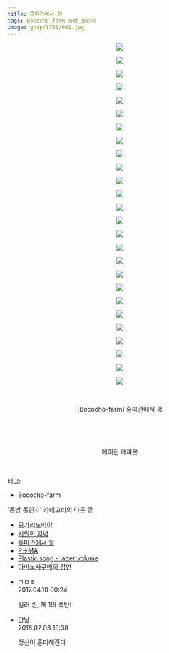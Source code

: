 ```yaml
---
title: 홍마관에서 펑
tags: Bococho-farm 동방_동인지
image: ghap/1703/001.jpg
---
```

<div class="article">
<p style="text-align: center; clear: none; float: none;"><img src="{{ site.nasurl }}/ghap/1703/001.jpg"/></p>
<p style="text-align: center; clear: none; float: none;"><img src="{{ site.nasurl }}/ghap/1703/002.jpg"/></p>
<p style="text-align: center; clear: none; float: none;"><img src="{{ site.nasurl }}/ghap/1703/003.jpg"/></p>
<p style="text-align: center; clear: none; float: none;"><img src="{{ site.nasurl }}/ghap/1703/004.jpg"/></p>
<p style="text-align: center; clear: none; float: none;"><img src="{{ site.nasurl }}/ghap/1703/005.jpg"/></p>
<p style="text-align: center; clear: none; float: none;"><img src="{{ site.nasurl }}/ghap/1703/006.jpg"/></p>
<p style="text-align: center; clear: none; float: none;"><img src="{{ site.nasurl }}/ghap/1703/007.jpg"/></p>
<p style="text-align: center; clear: none; float: none;"><img src="{{ site.nasurl }}/ghap/1703/008.jpg"/></p>
<p style="text-align: center; clear: none; float: none;"><img src="{{ site.nasurl }}/ghap/1703/009.jpg"/></p>
<p style="text-align: center; clear: none; float: none;"><img src="{{ site.nasurl }}/ghap/1703/010.jpg"/></p>
<p style="text-align: center; clear: none; float: none;"><img src="{{ site.nasurl }}/ghap/1703/011.jpg"/></p>
<p style="text-align: center; clear: none; float: none;"><img src="{{ site.nasurl }}/ghap/1703/012.jpg"/></p>
<p style="text-align: center; clear: none; float: none;"><img src="{{ site.nasurl }}/ghap/1703/013.jpg"/></p>
<p style="text-align: center; clear: none; float: none;"><img src="{{ site.nasurl }}/ghap/1703/014.jpg"/></p>
<p style="text-align: center; clear: none; float: none;"><img src="{{ site.nasurl }}/ghap/1703/015.jpg"/></p>
<p style="text-align: center; clear: none; float: none;"><img src="{{ site.nasurl }}/ghap/1703/016.jpg"/></p>
<p style="text-align: center; clear: none; float: none;"><img src="{{ site.nasurl }}/ghap/1703/017.jpg"/></p>
<p style="text-align: center; clear: none; float: none;"><img src="{{ site.nasurl }}/ghap/1703/018.jpg"/></p>
<p style="text-align: center; clear: none; float: none;"><img src="{{ site.nasurl }}/ghap/1703/019.jpg"/></p>
<p style="text-align: center; clear: none; float: none;"><img src="{{ site.nasurl }}/ghap/1703/020.jpg"/></p>
<p style="text-align: center; clear: none; float: none;"><img src="{{ site.nasurl }}/ghap/1703/021.jpg"/></p>
<p style="text-align: center; clear: none; float: none;"><img src="{{ site.nasurl }}/ghap/1703/022.jpg"/></p>
<p style="text-align: center; clear: none; float: none;"><img src="{{ site.nasurl }}/ghap/1703/023.jpg"/></p>
<p style="text-align: center; clear: none; float: none;"><img src="{{ site.nasurl }}/ghap/1703/024.jpg"/></p>
<p style="text-align: center; clear: none; float: none;"><img src="{{ site.nasurl }}/ghap/1703/025.jpg"/></p>
<p style="text-align: center; clear: none; float: none;"><img src="{{ site.nasurl }}/ghap/1703/026.jpg"/></p>
<p style="text-align: center; clear: none; float: none;"><br/></p>
<p style="text-align: center; clear: none; float: none;">[Bococho-farm] 홍마관에서 펑</p>
<p style="text-align: center; clear: none; float: none;"><br/></p>
<p style="text-align: center; clear: none; float: none;"><br/></p>
<p style="text-align: center; clear: none; float: none;">메이린 애껴욧</p>
<p><br/></p>
</div><div class="tagTrail">
<p>태그: </p>
<ul>
<li>Bococho-farm</li>
</ul>
</div><div class="another">
<p>'동방 동인지' 카테고리의 다른 글</p>
<ul>
<li><a href="/2016-08-19-ghap_1705">모가리노미야</a></li>
<li><a href="/2016-08-19-ghap_1704">시원한 저녁</a></li>
<li><a href="/2016-08-19-ghap_1703">홍마관에서 펑</a></li>
<li><a href="/2016-08-19-ghap_1701">P→MA</a></li>
<li><a href="/2016-08-19-ghap_1700">Plastic song - latter volume</a></li>
<li><a href="/2016-08-19-ghap_1699">아마노사구메의 감언</a></li>
</ul>
</div><div class="cb_module cb_fluid">
<div class="cb_wrt cb_profile">
<div class="comment">
<ul>
<li class="cb_thumb_off" id="comment14961743">
<div class="cb_comment_area">
<div class="cb_info_area">
<div class="cb_section">
<span class="cb_nick_name">ㄱㅁㅎ</span>
</div>
<div class="cb_section">
<span class="cb_date">2017.04.10 00:24 </span>
</div>
</div>
<div class="cb_dsc_comment">
<p class="cb_dsc">
											킬러 퀸, 제 1의 폭탄!
										</p>
</div>
</div></li>
<li class="cb_thumb_off" id="comment15190983">
<div class="cb_comment_area">
<div class="cb_info_area">
<div class="cb_section">
<span class="cb_nick_name">만남</span>
</div>
<div class="cb_section">
<span class="cb_date">2018.02.03 15:38 </span>
</div>
</div>
<div class="cb_dsc_comment">
<p class="cb_dsc">
											정신이 혼미해진다
										</p>
</div>
</div></li>
</ul>
</div>
</div><!-- commentList close -->
</div>